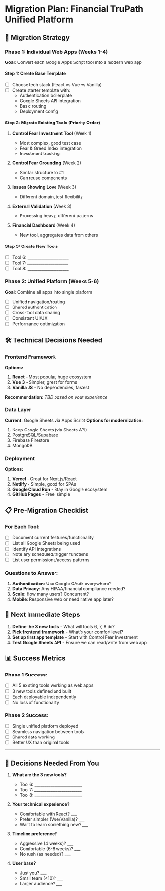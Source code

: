 # Migration Plan: Financial TruPath Unified Platform

## 🎯 Migration Strategy

### Phase 1: Individual Web Apps (Weeks 1-4)
**Goal**: Convert each Google Apps Script tool into a modern web app

#### Step 1: Create Base Template
- [ ] Choose tech stack (React vs Vue vs Vanilla)
- [ ] Create starter template with:
  - Authentication boilerplate
  - Google Sheets API integration
  - Basic routing
  - Deployment config

#### Step 2: Migrate Existing Tools (Priority Order)
1. **Control Fear Investment Tool** (Week 1)
   - Most complex, good test case
   - Fear & Greed Index integration
   - Investment tracking

2. **Control Fear Grounding** (Week 2)
   - Similar structure to #1
   - Can reuse components

3. **Issues Showing Love** (Week 3)
   - Different domain, test flexibility

4. **External Validation** (Week 3)
   - Processing heavy, different patterns

5. **Financial Dashboard** (Week 4)
   - New tool, aggregates data from others

#### Step 3: Create New Tools
- [ ] Tool 6: _____________________
- [ ] Tool 7: _____________________
- [ ] Tool 8: _____________________

### Phase 2: Unified Platform (Weeks 5-6)
**Goal**: Combine all apps into single platform

- [ ] Unified navigation/routing
- [ ] Shared authentication
- [ ] Cross-tool data sharing
- [ ] Consistent UI/UX
- [ ] Performance optimization

## 🛠️ Technical Decisions Needed

### Frontend Framework
**Options:**
1. **React** - Most popular, huge ecosystem
2. **Vue 3** - Simpler, great for forms
3. **Vanilla JS** - No dependencies, fastest

**Recommendation**: _TBD based on your experience_

### Data Layer
**Current**: Google Sheets via Apps Script
**Options for modernization:**
1. Keep Google Sheets (via Sheets API)
2. PostgreSQL/Supabase
3. Firebase Firestore
4. MongoDB

### Deployment
**Options:**
1. **Vercel** - Great for Next.js/React
2. **Netlify** - Simple, good for SPAs
3. **Google Cloud Run** - Stay in Google ecosystem
4. **GitHub Pages** - Free, simple

## 📋 Pre-Migration Checklist

### For Each Tool:
- [ ] Document current features/functionality
- [ ] List all Google Sheets being used
- [ ] Identify API integrations
- [ ] Note any scheduled/trigger functions
- [ ] List user permissions/access patterns

### Questions to Answer:
1. **Authentication**: Use Google OAuth everywhere?
2. **Data Privacy**: Any HIPAA/financial compliance needed?
3. **Scale**: How many users? Concurrent?
4. **Mobile**: Responsive web or need native app later?

## 🚦 Next Immediate Steps

1. **Define the 3 new tools** - What will tools 6, 7, 8 do?
2. **Pick frontend framework** - What's your comfort level?
3. **Set up first app template** - Start with Control Fear Investment
4. **Test Google Sheets API** - Ensure we can read/write from web app

## 📊 Success Metrics

### Phase 1 Success:
- [ ] All 5 existing tools working as web apps
- [ ] 3 new tools defined and built
- [ ] Each deployable independently
- [ ] No loss of functionality

### Phase 2 Success:
- [ ] Single unified platform deployed
- [ ] Seamless navigation between tools
- [ ] Shared data working
- [ ] Better UX than original tools

---

## 🤔 Decisions Needed From You

1. **What are the 3 new tools?**
   - Tool 6: ________________________
   - Tool 7: ________________________
   - Tool 8: ________________________

2. **Your technical experience?**
   - Comfortable with React? ___
   - Prefer simpler (Vue/Vanilla)? ___
   - Want to learn something new? ___

3. **Timeline preference?**
   - Aggressive (4 weeks)? ___
   - Comfortable (6-8 weeks)? ___
   - No rush (as needed)? ___

4. **User base?**
   - Just you? ___
   - Small team (<10)? ___
   - Larger audience? ___